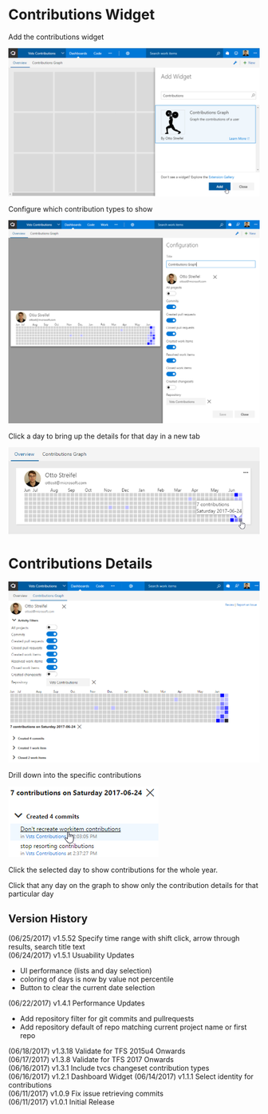 # Contributions Widget
Add the contributions widget

![add widget](img/chooseWidget.png)

Configure which contribution types to show

![configure widget](img/configureWidget.png)

Click a day to bring up the details for that day in a new tab

![click widget](img/clickWidget.png)


# Contributions Details

![contribution graph](img/contributionGraph.png)

Drill down into the specific contributions  

![specific contributions](img/timeWindow.png)  

Click the selected day to show contributions for the whole year.

Click that any day on the graph to show only the contribution details for that particular day

## Version History
(06/25/2017) v1.5.52 Specify time range with shift click, arrow through results, search title text  
(06/24/2017) v1.5.1 Usuability Updates
- UI performance (lists and day selection)
- coloring of days is now by value not percentile
- Button to clear the current date selection

(06/22/2017) v1.4.1 Performance Updates  
- Add repository filter for git commits and pullrequests  
- Add repository default of repo matching current project name or first repo  

(06/18/2017) v1.3.18 Validate for TFS 2015u4 Onwards  
(06/17/2017) v1.3.8 Validate for TFS 2017 Onwards  
(06/16/2017) v1.3.1 Include tvcs changeset contribution types    
(06/16/2017) v1.2.1 Dashboard Widget
(06/14/2017) v1.1.1 Select identity for contributions  
(06/11/2017) v1.0.9 Fix issue retrieving commits  
(06/11/2017) v1.0.1 Initial Release
